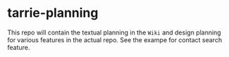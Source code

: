 # tarrie-planning

This repo will contain the textual planning in the `Wiki` and  design planning for various features in the actual repo. See the exampe for contact search feature. 
